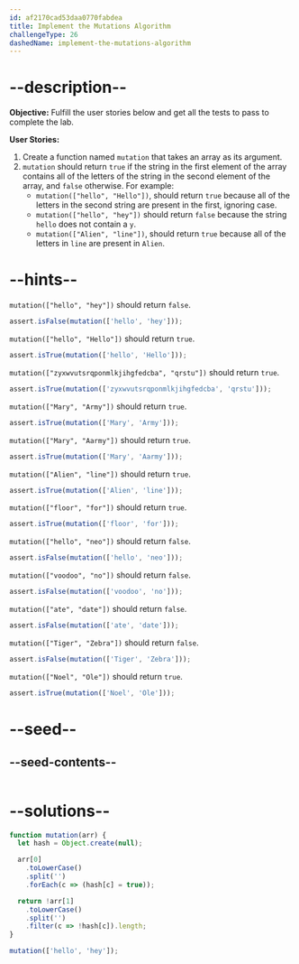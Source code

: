 ```yaml
---
id: af2170cad53daa0770fabdea
title: Implement the Mutations Algorithm
challengeType: 26
dashedName: implement-the-mutations-algorithm
---
```


# --description--

**Objective:** Fulfill the user stories below and get all the tests to pass to complete the lab.

**User Stories:**

1. Create a function named `mutation` that takes an array as its argument.
1. `mutation` should return `true` if the string in the first element of the array contains all of the letters of the string in the second element of the array, and `false` otherwise. For example:
    - `mutation(["hello", "Hello"])`, should return `true` because all of the letters in the second string are present in the first, ignoring case.
    - `mutation(["hello", "hey"])` should return `false` because the string `hello` does not contain a `y`.
    - `mutation(["Alien", "line"])`, should return `true` because all of the letters in `line` are present in `Alien`.

# --hints--

`mutation(["hello", "hey"])` should return `false`.

```js
assert.isFalse(mutation(['hello', 'hey']));
```

`mutation(["hello", "Hello"])` should return `true`.

```js
assert.isTrue(mutation(['hello', 'Hello']));
```

`mutation(["zyxwvutsrqponmlkjihgfedcba", "qrstu"])` should return `true`.

```js
assert.isTrue(mutation(['zyxwvutsrqponmlkjihgfedcba', 'qrstu']));
```

`mutation(["Mary", "Army"])` should return `true`.

```js
assert.isTrue(mutation(['Mary', 'Army']));
```

`mutation(["Mary", "Aarmy"])` should return `true`.

```js
assert.isTrue(mutation(['Mary', 'Aarmy']));
```

`mutation(["Alien", "line"])` should return `true`.

```js
assert.isTrue(mutation(['Alien', 'line']));
```

`mutation(["floor", "for"])` should return `true`.

```js
assert.isTrue(mutation(['floor', 'for']));
```

`mutation(["hello", "neo"])` should return `false`.

```js
assert.isFalse(mutation(['hello', 'neo']));
```

`mutation(["voodoo", "no"])` should return `false`.

```js
assert.isFalse(mutation(['voodoo', 'no']));
```

`mutation(["ate", "date"])` should return `false`.

```js
assert.isFalse(mutation(['ate', 'date']));
```

`mutation(["Tiger", "Zebra"])` should return `false`.

```js
assert.isFalse(mutation(['Tiger', 'Zebra']));
```

`mutation(["Noel", "Ole"])` should return `true`.

```js
assert.isTrue(mutation(['Noel', 'Ole']));
```

# --seed--

## --seed-contents--

```js
```

# --solutions--

```js
function mutation(arr) {
  let hash = Object.create(null);

  arr[0]
    .toLowerCase()
    .split('')
    .forEach(c => (hash[c] = true));

  return !arr[1]
    .toLowerCase()
    .split('')
    .filter(c => !hash[c]).length;
}

mutation(['hello', 'hey']);
```
